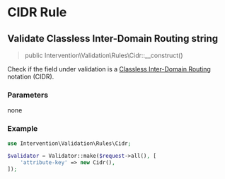 # CIDR Rule
## Validate Classless Inter-Domain Routing string

> public Intervention\Validation\Rules\Cidr::__construct()

Check if the field under validation is a [Classless Inter-Domain Routing](https://en.wikipedia.org/wiki/Classless_Inter-Domain_Routing) notation (CIDR).

### Parameters

none

### Example

```php
use Intervention\Validation\Rules\Cidr;

$validator = Validator::make($request->all(), [
    'attribute-key' => new Cidr(),
]);
```
